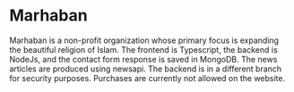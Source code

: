 # Marhaban
Marhaban is a non-profit organization whose primary focus is expanding the beautiful religion of Islam. The frontend is Typescript, the backend is NodeJs, and the contact form response is saved in MongoDB. The news articles are produced using newsapi. The backend is in a different branch for security purposes. Purchases are currently not allowed on the website.
